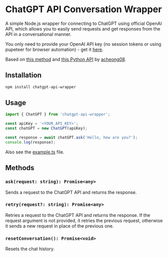 # ChatGPT API Conversation Wrapper
A simple Node.js wrapper for connecting to ChatGPT using official OpenAI API, which allows you to easily send requests and get responses from the API in a conversational manner.

You only need to provide your OpenAI API key (no session tokens or using pupeteer for browser automation) - get it [here](https://platform.openai.com/account/api-keys).

Based on [this method](https://twitter.com/GodlyIgnorance/status/1620270384150093825) and [this Python API](https://github.com/acheong08/ChatGPT) by [acheong08](https://github.com/acheong08).

## Installation
```bash
npm install chatgpt-api-wrapper
```

## Usage
```js
import { ChatGPT } from 'chatgpt-api-wrapper';

const apiKey = '<YOUR_API_KEY>';
const chatGPT = new ChatGPT(apiKey);

const response = await chatGPT.ask('Hello, how are you?');
console.log(response);
```

Also see the [example.ts](example.ts) file.

## Methods

### `ask(request: string): Promise<any>`
Sends a request to the ChatGPT API and returns the response.

### `retry(request?: string): Promise<any>`
Retries a request to the ChatGPT API and returns the response. If the request argument is not provided, it retries the previous request, otherwise it sends a new request in place of the previous one.

### `resetConversation(): Promise<void>`
Resets the chat history.